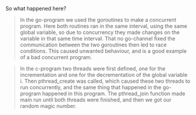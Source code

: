 So what happened here? 
> In the go-program we used the goroutines to make a concurrent program. 
Here both routines ran in the same interval, using the same global variable, so due to concurrency they made changes on the 
variable in that same time interval. That no go-channel fixed the communication between the two goroutines then led to race conditions. This caused unwanted behaviour, and is a good example of a bad concurrent program. 

> In the c-program two threads were first defined, one for the incrementation and one for the decrementation of the global variable i. 
Then pthread_create was called, which caused these two threads to run concurrently, and the same thing that happened in 
the go-program happened in this program. The pthread_join function made main run until both threads were finished, and then we 
got our random magic number. 
